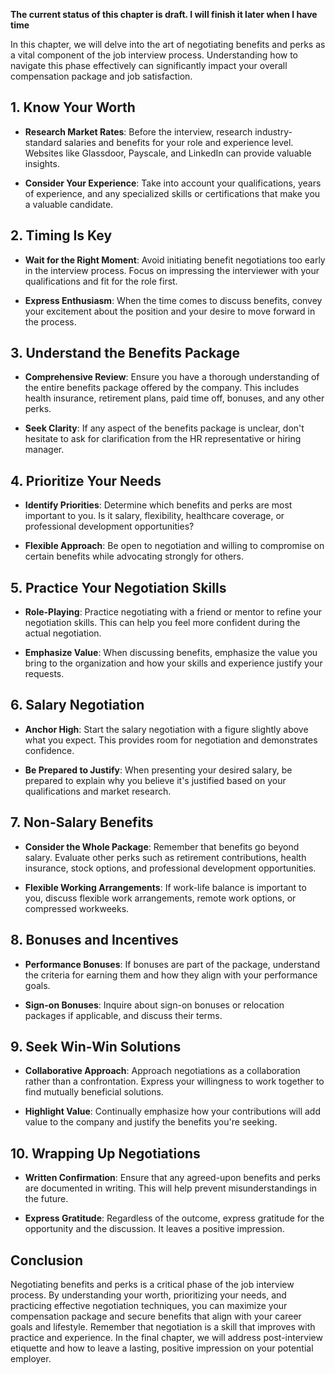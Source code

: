 **The current status of this chapter is draft. I will finish it later when I have time**

In this chapter, we will delve into the art of negotiating benefits and perks as a vital component of the job interview process. Understanding how to navigate this phase effectively can significantly impact your overall compensation package and job satisfaction.

**1. Know Your Worth**
----------------------

* **Research Market Rates**: Before the interview, research industry-standard salaries and benefits for your role and experience level. Websites like Glassdoor, Payscale, and LinkedIn can provide valuable insights.

* **Consider Your Experience**: Take into account your qualifications, years of experience, and any specialized skills or certifications that make you a valuable candidate.

**2. Timing Is Key**
--------------------

* **Wait for the Right Moment**: Avoid initiating benefit negotiations too early in the interview process. Focus on impressing the interviewer with your qualifications and fit for the role first.

* **Express Enthusiasm**: When the time comes to discuss benefits, convey your excitement about the position and your desire to move forward in the process.

**3. Understand the Benefits Package**
--------------------------------------

* **Comprehensive Review**: Ensure you have a thorough understanding of the entire benefits package offered by the company. This includes health insurance, retirement plans, paid time off, bonuses, and any other perks.

* **Seek Clarity**: If any aspect of the benefits package is unclear, don't hesitate to ask for clarification from the HR representative or hiring manager.

**4. Prioritize Your Needs**
----------------------------

* **Identify Priorities**: Determine which benefits and perks are most important to you. Is it salary, flexibility, healthcare coverage, or professional development opportunities?

* **Flexible Approach**: Be open to negotiation and willing to compromise on certain benefits while advocating strongly for others.

**5. Practice Your Negotiation Skills**
---------------------------------------

* **Role-Playing**: Practice negotiating with a friend or mentor to refine your negotiation skills. This can help you feel more confident during the actual negotiation.

* **Emphasize Value**: When discussing benefits, emphasize the value you bring to the organization and how your skills and experience justify your requests.

**6. Salary Negotiation**
-------------------------

* **Anchor High**: Start the salary negotiation with a figure slightly above what you expect. This provides room for negotiation and demonstrates confidence.

* **Be Prepared to Justify**: When presenting your desired salary, be prepared to explain why you believe it's justified based on your qualifications and market research.

**7. Non-Salary Benefits**
--------------------------

* **Consider the Whole Package**: Remember that benefits go beyond salary. Evaluate other perks such as retirement contributions, health insurance, stock options, and professional development opportunities.

* **Flexible Working Arrangements**: If work-life balance is important to you, discuss flexible work arrangements, remote work options, or compressed workweeks.

**8. Bonuses and Incentives**
-----------------------------

* **Performance Bonuses**: If bonuses are part of the package, understand the criteria for earning them and how they align with your performance goals.

* **Sign-on Bonuses**: Inquire about sign-on bonuses or relocation packages if applicable, and discuss their terms.

**9. Seek Win-Win Solutions**
-----------------------------

* **Collaborative Approach**: Approach negotiations as a collaboration rather than a confrontation. Express your willingness to work together to find mutually beneficial solutions.

* **Highlight Value**: Continually emphasize how your contributions will add value to the company and justify the benefits you're seeking.

**10. Wrapping Up Negotiations**
--------------------------------

* **Written Confirmation**: Ensure that any agreed-upon benefits and perks are documented in writing. This will help prevent misunderstandings in the future.

* **Express Gratitude**: Regardless of the outcome, express gratitude for the opportunity and the discussion. It leaves a positive impression.

**Conclusion**
--------------

Negotiating benefits and perks is a critical phase of the job interview process. By understanding your worth, prioritizing your needs, and practicing effective negotiation techniques, you can maximize your compensation package and secure benefits that align with your career goals and lifestyle. Remember that negotiation is a skill that improves with practice and experience. In the final chapter, we will address post-interview etiquette and how to leave a lasting, positive impression on your potential employer.
